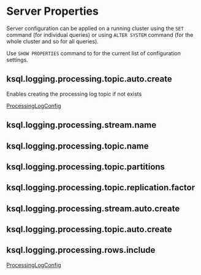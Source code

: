 # Server Properties

Server configuration can be applied on a running cluster using the `SET` command (for individual queries) or using `ALTER SYSTEM` command (for the whole cluster and so for all queries).

Use `SHOW PROPERTIES` command to for the current list of configuration settings.

## <span id="ksql.logging.processing.topic.auto.create"> ksql.logging.processing.topic.auto.create

Enables creating the processing log topic if not exists

[ProcessingLogConfig](monitoring/ProcessingLogConfig.md#TOPIC_AUTO_CREATE)

## <span id="ksql.logging.processing.stream.name"> ksql.logging.processing.stream.name

## <span id="ksql.logging.processing.topic.name"> ksql.logging.processing.topic.name

## <span id="ksql.logging.processing.topic.partitions"> ksql.logging.processing.topic.partitions

## <span id="ksql.logging.processing.topic.replication.factor"> ksql.logging.processing.topic.replication.factor

## <span id="ksql.logging.processing.stream.auto.create"> ksql.logging.processing.stream.auto.create

## <span id="ksql.logging.processing.topic.auto.create"> ksql.logging.processing.topic.auto.create

## <span id="ksql.logging.processing.rows.include"> ksql.logging.processing.rows.include

[ProcessingLogConfig](monitoring/ProcessingLogConfig.md#INCLUDE_ROWS)
